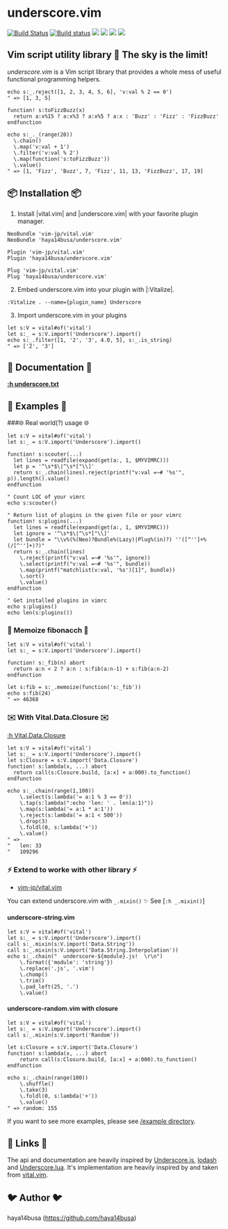 underscore.vim
==============

[![Build Status](https://travis-ci.org/haya14busa/uns.svg?branch=master)](https://travis-ci.org/haya14busa/underscore.vim)
[![Build status](https://ci.appveyor.com/api/projects/status/ks6gtsu46c1djoo6/branch/master)](https://ci.appveyor.com/project/haya14busa/underscore-vim/branch/master)
[![](http://img.shields.io/github/tag/haya14busa/underscore.vim.svg)](https://github.com/haya14busa/underscore.vim/releases)
[![](http://img.shields.io/github/issues/haya14busa/underscore.vim.svg)](https://github.com/haya14busa/underscore.vim/issues)
[![](http://img.shields.io/badge/license-MIT-blue.svg)](LICENSE)
[![](http://img.shields.io/badge/doc-%3Ah%20underscore.txt-red.svg)](doc/underscore.txt)

Vim script utility library :heartbeat: The sky is the limit!
------------------------------------------------------------

*underscore.vim* is a Vim script library that provides a whole mess of useful functional programming helpers.

```.vim
echo s:_.reject([1, 2, 3, 4, 5, 6], 'v:val % 2 == 0')
" => [1, 3, 5]

function! s:toFizzBuzz(x)
  return a:x%15 ? a:x%3 ? a:x%5 ? a:x : 'Buzz' : 'Fizz' : 'FizzBuzz'
endfunction

echo s:_._(range(20))
  \.chain()
  \.map('v:val + 1')
  \.filter('v:val % 2')
  \.map(function('s:toFizzBuzz'))
  \.value()
" => [1, 'Fizz', 'Buzz', 7, 'Fizz', 11, 13, 'FizzBuzz', 17, 19]
```

:package: Installation :package:
--------------------------------

1) Install |vital.vim| and |underscore.vim| with your favorite plugin manager.

```vim
NeoBundle 'vim-jp/vital.vim'
NeoBundle 'haya14busa/underscore.vim'

Plugin 'vim-jp/vital.vim'
Plugin 'haya14busa/underscore.vim'

Plug 'vim-jp/vital.vim'
Plug 'haya14busa/underscore.vim'
```

2) Embed underscore.vim into your plugin with |:Vitalize|.

```vim
:Vitalize . --name={plugin_name} Underscore
```

3) Import underscore.vim in your plugins

```vim
let s:V = vital#of('vital')
let s:_ = s:V.import('Underscore').import()
echo s:_.filter([1, '2', '3', 4.0, 5], s:_.is_string)
" => ['2', '3']
```

:orange_book: Documentation :orange_book:
-----------------------------------------

[**:h underscore.txt**](./doc/underscore.txt)

:tada: Examples :tada:
----------------------

###:globe_with_meridians: Real world(?) usage :globe_with_meridians:

```vim
let s:V = vital#of('vital')
let s:_ = s:V.import('Underscore').import()

function! s:scouter(...)
  let lines = readfile(expand(get(a:, 1, $MYVIMRC)))
  let p = '^\s*$\|^\s*["\\]'
  return s:_.chain(lines).reject(printf("v:val =~# '%s'", p)).length().value()
endfunction

" Count LOC of your vimrc
echo s:scouter()

" Return list of plugins in the given file or your vimrc
function! s:plugins(...)
  let lines = readfile(expand(get(a:, 1, $MYVIMRC)))
  let ignore = '^\s*$\|^\s*["\\]'
  let bundle = "\\v%(%(Neo)?Bundle%(Lazy)|Plug%(in)?) ''([^'']+%(/[^'']+)?)"
  return s:_.chain(lines)
    \.reject(printf("v:val =~# '%s'", ignore))
    \.select(printf("v:val =~# '%s'", bundle))
    \.map(printf("matchlist(v:val, '%s')[1]", bundle))
    \.sort()
    \.value()
endfunction

" Get installed plugins in vimrc
echo s:plugins()
echo len(s:plugins())
```

### :memo: Memoize fibonacch :memo:

```vim
let s:V = vital#of('vital')
let s:_ = s:V.import('Underscore').import()

function! s:_fib(n) abort
  return a:n < 2 ? a:n : s:fib(a:n-1) + s:fib(a:n-2)
endfunction

let s:fib = s:_.memoize(function('s:_fib'))
echo s:fib(24)
" => 46368
```

### :envelope: With Vital.Data.Closure :envelope:
[:h Vital.Data.Closure](https://github.com/vim-jp/vital.vim/blob/master/doc/vital-data-closure.txt)

```vim
let s:V = vital#of('vital')
let s:_ = s:V.import('Underscore').import()
let s:Closure = s:V.import('Data.Closure')
function! s:lambda(x, ...) abort
  return call(s:Closure.build, [a:x] + a:000).to_function()
endfunction

echo s:_.chain(range(1,100))
    \.select(s:lambda('= a:1 % 3 == 0'))
    \.tap(s:lambda(":echo 'len: ' . len(a:1)"))
    \.map(s:lambda('= a:1 * a:1'))
    \.reject(s:lambda('= a:1 < 500'))
    \.drop(3)
    \.foldl(0, s:lambda('+'))
    \.value()
" =>
"   len: 33
"   109296
```

### :zap: Extend to worke with other library :zap:
- [vim-jp/vital.vim](https://github.com/vim-jp/vital.vim)

You can extend underscore.vim with `_.mixin()` :sparkles:
See [`:h _.mixin()`]

#### underscore-string.vim

```vim
let s:V = vital#of('vital')
let s:_ = s:V.import('Underscore').import()
call s:_.mixin(s:V.import('Data.String'))
call s:_.mixin(s:V.import('Data.String.Interpolation'))
echo s:_.chain("  underscore-${module}.js!  \r\n")
    \.format({'module': 'string'})
    \.replace('.js', '.vim')
    \.chomp()
    \.trim()
    \.pad_left(25, '.')
    \.value()
```

#### underscore-random.vim with closure

```vim
let s:V = vital#of('vital')
let s:_ = s:V.import('Underscore').import()
call s:_.mixin(s:V.import('Random'))

let s:Closure = s:V.import('Data.Closure')
function! s:lambda(x, ...) abort
    return call(s:Closure.build, [a:x] + a:000).to_function()
endfunction

echo s:_.chain(range(100))
    \.shuffle()
    \.take(3)
    \.foldl(0, s:lambda('+'))
    \.value()
" => random: 155
```

If you want to see more examples, please see [/example directory](./example).

:link: Links :link:
-------------------
The api and documentation are heavily inspired by [Underscore.js],
[lodash] and [Underscore.lua]. It's implementation are heavily
inspired by and taken from [vital.vim].

[Underscore.js]: http://underscorejs.org/
[lodash]: https://github.com/lodash/lodash
[Underscore.lua]: http://mirven.github.io/underscore.lua/
[vital.vim]: https://github.com/vim-jp/vital.vim

:bird: Author :bird:
--------------------
haya14busa (https://github.com/haya14busa)
